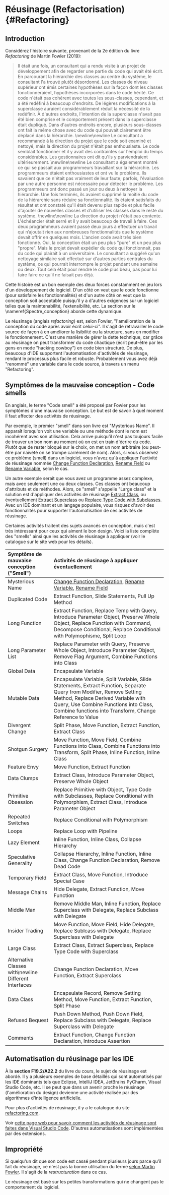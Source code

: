 # Réusinage (Refactorisation) {#Refactoring}

## Introduction

Considérez l'histoire suivante, provenant de la 2e édition du livre *Refactoring* de Martin Fowler (2019):

> Il était une fois, un consultant qui a rendu visite à un projet de développement afin de regarder une partie du code qui avait été écrit.
En parcourant la hiérarchie des classes au centre du système, le consultant l'a trouvé plutôt désordonné.
Les classes de niveau supérieur ont émis certaines hypothèses sur la façon dont les classes fonctionneraient, hypothèses incorporées dans le code hérité. Ce code n'était pas cohérent avec toutes les sous-classes, cependant, et a été redéfini à beaucoup d'endroits.
De légères modifications à la superclasse auraient considérablement réduit la nécessité de la redéfinir.
À d'autres endroits, l'intention de la superclasse n'avait pas été bien comprise et le comportement présent dans la superclasse était dupliqué.
Dans d'autres endroits encore, plusieurs sous-classes ont fait la même chose avec du code qui pouvait clairement être déplacé dans la hiérarchie.
> \newline\newline
>Le consultant a recommandé à la direction du projet que le code soit examiné et nettoyé, mais la direction du projet n'était pas enthousiaste.
Le code semblait fonctionner et il y avait des contraintes sur l'emploi du temps considérables.
Les gestionnaires ont dit qu'ils y parviendraient ultérieurement.
> \newline\newline
>Le consultant a également montré ce qui se passait aux programmeurs travaillant sur la hiérarchie.
Les programmeurs étaient enthousiastes et ont vu le problème.
Ils savaient que ce n'était pas vraiment de leur faute; parfois, l'évaluation par une autre personne est nécessaire pour détecter le problème.
Les programmeurs ont donc passé un jour ou deux à nettoyer la hiérarchie.
Une fois terminés, ils avaient supprimé la moitié du code de la hiérarchie sans réduire sa fonctionnalité.
Ils étaient satisfaits du résultat et ont constaté qu'il était devenu plus rapide et plus facile d'ajouter de nouvelles classes et d'utiliser les classes dans le reste du système.
> \newline\newline
>La direction du projet n'était pas contente.
L'échéancier était serré et il y avait beaucoup de travail à faire.
Ces deux programmeurs avaient passé deux jours à effectuer un travail qui n’ajoutait rien aux nombreuses fonctionnalités que le système devait offrir en quelques mois.
L'ancien code avait très bien fonctionné.
Oui, la conception était un peu plus "pure" et un peu plus "propre".
Mais le projet devait expédier du code qui fonctionnait, pas du code qui plairait à un universitaire.
Le consultant a suggéré qu'un nettoyage similaire soit effectué sur d'autres parties centrales du système, ce qui pourrait interrompre le projet pendant une semaine ou deux.
Tout cela était pour rendre le code plus beau, pas pour lui faire faire ce qu'il ne faisait pas déjà.

Cette histoire est un bon exemple des deux forces constamment en jeu lors d'un développement de logiciel. D'un côté on veut que le code fonctionne (pour satisfaire les fonctionnalités) et d'un autre côté on veut que la conception soit acceptable puisqu'il y a d'autres exigences sur un logiciel telles que la maintenabilité, l'extensibilité, etc. La section sur le \nameref{Spectre_conception} aborde cette dynamique.

Le réusinage (anglais *refactoring*) est, selon Fowler, "l'amélioration de la conception du code après avoir écrit celui-ci". Il s'agit de retravailler le code source de façon à en améliorer la lisibilité ou la structure, sans en modifier le fonctionnement. C'est une manière de gérer la dette technique, car grâce au réusinage on peut transformer du code chaotique (écrit peut-être par les gens en mode "hacking cowboy") en code bien structuré. De plus, beaucoup d'IDE supportent l'automatisation d'activités de réusinage, rendant le processus plus facile et robuste. Probablement vous avez déjà "renommé" une variable dans le code source, à travers un menu "Refactoring".

## Symptômes de la mauvaise conception - Code smells

En anglais, le terme "Code smell" a été proposé par Fowler pour les symptômes d'une mauvaise conception.
Le but est de savoir à quel moment il faut affecter des activités de réusinage. 

Par exemple, le premier "smell" dans son livre est "Mysterious Name".
Il apparaît lorsqu'on voit une variable ou une méthode dont le nom est incohérent avec son utilisation.
Cela arrive puisqu’il n'est pas toujours facile de trouver un bon nom au moment où on est en train d'écrire du code.
Plutôt que de rester bloqué sur le choix, on met un nom arbitraire (ou peut-être par naïveté on se trompe carrément de nom).
Alors, si vous observez ce problème (smell) dans un logiciel, vous n'avez qu'à appliquer l'activité de réusinage nommée [Change Function Declaration](https://refactoring.com/catalog/changeFunctionDeclaration.html), [Rename Field](https://refactoring.com/catalog/renameField.html) ou [Rename Variable](https://refactoring.com/catalog/renameVariable.html), selon le cas.

Un autre exemple serait que vous avez un programme assez complexe, mais avec seulement une ou deux classes.
Ces classes ont beaucoup d'attributs et de méthodes.
Alors, ce "smell" s'appelle "Large class" et la solution est d'appliquer des activités de réusinage [Extract Class](https://refactoring.com/catalog/extractClass.html), ou éventuellement [Extract Superclass](https://refactoring.com/catalog/extractSuperclass.html) ou [Replace Type Code with Subclasses](https://refactoring.com/catalog/replaceTypeCodeWithSubclasses.html).
Avec un IDE dominant et un langage populaire, vous risquez d'avoir des fonctionnalités pour supporter l'automatisation de ces activités de réusinage.

Certaines activités traitent des sujets avancés en conception, mais c'est très intéressant pour ceux qui aiment le bon design. Voici la liste complète des "smells" ainsi que les activités de réusinage à appliquer (voir le catalogue sur le site web pour les détails).

Symptôme de mauvaise conception ("Smell") | Activités de réusinage à appliquer éventuellement
:----------|:----------
Mysterious Name | [Change Function Declaration](https://refactoring.com/catalog/changeFunctionDeclaration.html), [Rename Variable](https://refactoring.com/catalog/renameVariable.html), [Rename Field](https://refactoring.com/catalog/renameField.html)
Duplicated Code | Extract Function, Slide Statements, Pull Up Method
Long Function | Extract Function, Replace Temp with Query, Introduce Parameter Object, Preserve Whole Object, Replace Function with Command, Decompose Conditional, Replace Conditional with Polymophisme, Split Loop
Long Parameter List | Replace Parameter with Query, Preserve Whole Object, Introduce Parameter Object, Remove Flag Argument, Combine Functions into Class
Global Data | Encapsulate Variable
Mutable Data | Encapsulate Variable, Split Variable, Slide Statements, Extract Function, Separate Query from Modifier, Remove Setting Method, Replace Derived Variable with Query, Use Combine Functions into Class, Combine functions into Transform, Change Reference to Value
Divergent Change | Split Phase, Move Function, Extract Function, Extract Class
Shotgun Surgery | Move Function, Move Field, Combine Functions into Class, Combine Functions into Transform, Split Phase, Inline Function, Inline Class
Feature Envy | Move Function, Extract Function
Data Clumps | Extract Class, Introduce Parameter Object, Preserve Whole Object
Primitive Obsession | Replace Primitive with Object, Type Code with Subclasses, Replace Conditional with Polymorphism, Extract Class, Introduce Parameter Object
Repeated Switches | Replace Conditional with Polymorphism
Loops | Replace Loop with Pipeline
Lazy Element | Inline Function, Inline Class, Collapse Hierarchy
Speculative Generality | Collapse Hierarchy, Inline Function, Inline Class, Change Function Declaration, Remove Dead Code
Temporary Field | Extract Class, Move Function, Introduce Special Case
Message Chains | Hide Delegate, Extract Function, Move Function
Middle Man | Remove Middle Man, Inline Function, Replace Superclass with Delegate, Replace Subclass with Delegate
Insider Trading | Move Function, Move Field, Hide Delegate, Replace Sublcass with Delegate, Replace Superclass with Delegate
Large Class | Extract Class, Extract Superclass, Replace Type Code with Superclass
Alternative Classes with\newline Different Interfaces | Change Function Declaration, Move Function, Extract Superclass
Data Class | Encapsulate Record, Remove Setting Method, Move Function, Extract Function, Split Phase
Refused Bequest | Push Down Method, Push Down Field, Replace Subclass with Delegate, Replace Superclass with Delegate
Comments | Extract Function, Change Function Declaration, Introduce Assertion

## Automatisation du réusinage par les IDE

À la **section F19.2/A22.2** du livre du cours, le sujet de réusinage est abordé.
Il y a plusieurs exemples de base détaillés qui sont automatisés par les IDE dominants tels que Eclipse, IntelliJ IDEA, JetBrains PyCharm, Visual Studio Code, etc.
Il se peut que dans un avenir proche le réusinage (l'amélioration du design) devienne une activité réalisée par des algorithmes d'intelligence artificielle.

Pour plus d'activités de réusinage, il y a le catalogue du site [refactoring.com](https://refactoring.com/catalog/).

Voir [cette page web pour savoir comment les activités de réusinage sont faites dans Visual Studio Code](https://code.visualstudio.com/docs/editor/refactoring). D'autres automatisations sont implémentées par des extensions.

## Impropriété

Si quelqu'un dit que son code est cassé pendant plusieurs jours parce qu'il fait du réusinage, ce n'est pas la bonne utilisation du terme [selon Martin Fowler](https://martinfowler.com/bliki/RefactoringMalapropism.html). Il s'agit de la *restructuration* dans ce cas. 

Le réusinage est basé sur les petites transformations qui ne changent pas le comportement du logiciel. 
